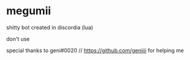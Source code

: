 # megumii
shitty bot created in discordia (lua)

don't use


special thanks to geni#0020 // https://github.com/geniiii for helping me
